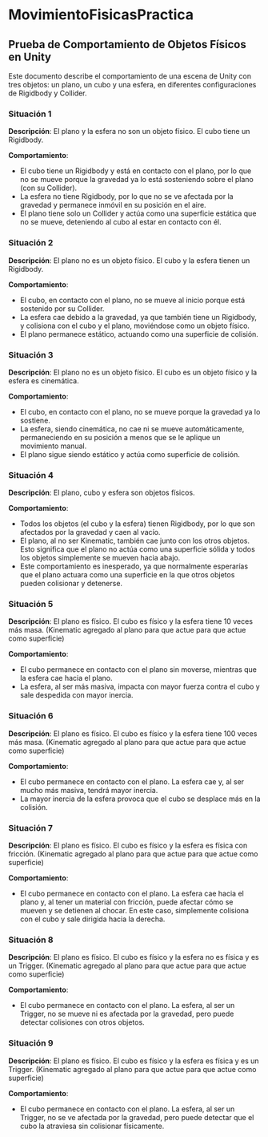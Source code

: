 # MovimientoFisicasPractica

## Prueba de Comportamiento de Objetos Físicos en Unity

Este documento describe el comportamiento de una escena de Unity con tres objetos: un plano, un cubo y una esfera, en diferentes configuraciones de Rigidbody y Collider.

### Situación 1
**Descripción**: El plano y la esfera no son un objeto físico. El cubo tiene un Rigidbody.

**Comportamiento**:
- El cubo tiene un Rigidbody y está en contacto con el plano, por lo que no se mueve porque la gravedad ya lo está sosteniendo sobre el plano (con su Collider).
- La esfera no tiene Rigidbody, por lo que no se ve afectada por la gravedad y permanece inmóvil en su posición en el aire.
- El plano tiene solo un Collider y actúa como una superficie estática que no se mueve, deteniendo al cubo al estar en contacto con él.

### Situación 2
**Descripción**: El plano no es un objeto físico. El cubo y la esfera tienen un Rigidbody.

**Comportamiento**:
- El cubo, en contacto con el plano, no se mueve al inicio porque está sostenido por su Collider.
- La esfera cae debido a la gravedad, ya que también tiene un Rigidbody, y colisiona con el cubo y el plano, moviéndose como un objeto físico.
- El plano permanece estático, actuando como una superficie de colisión.

### Situación 3
**Descripción**: El plano no es un objeto físico. El cubo es un objeto físico y la esfera es cinemática.

**Comportamiento**:
- El cubo, en contacto con el plano, no se mueve porque la gravedad ya lo sostiene.
- La esfera, siendo cinemática, no cae ni se mueve automáticamente, permaneciendo en su posición a menos que se le aplique un movimiento manual.
- El plano sigue siendo estático y actúa como superficie de colisión.

### Situación 4
**Descripción**: El plano, cubo y esfera son objetos físicos.

**Comportamiento**:
- Todos los objetos (el cubo y la esfera) tienen Rigidbody, por lo que son afectados por la gravedad y caen al vacío.
- El plano, al no ser Kinematic, también cae junto con los otros objetos. Esto significa que el plano no actúa como una superficie sólida y todos los objetos simplemente se mueven hacia abajo.
- Este comportamiento es inesperado, ya que normalmente esperarías que el plano actuara como una superficie en la que otros objetos pueden colisionar y detenerse.

### Situación 5
**Descripción**: El plano es físico. El cubo es físico y la esfera tiene 10 veces más masa. 
(Kinematic agregado al plano para que actue para que actue como superficie)

**Comportamiento**:
- El cubo permanece en contacto con el plano sin moverse, mientras que la esfera cae hacia el plano.
- La esfera, al ser más masiva, impacta con mayor fuerza contra el cubo y sale despedida con mayor inercia.

### Situación 6
**Descripción**: El plano es físico. El cubo es físico y la esfera tiene 100 veces más masa.
(Kinematic agregado al plano para que actue para que actue como superficie)

**Comportamiento**:
- El cubo permanece en contacto con el plano. La esfera cae y, al ser mucho más masiva, tendrá mayor inercia.
- La mayor inercia de la esfera provoca que el cubo se desplace más en la colisión.

### Situación 7
**Descripción**: El plano es físico. El cubo es físico y la esfera es física con fricción.
(Kinematic agregado al plano para que actue para que actue como superficie)

**Comportamiento**:
- El cubo permanece en contacto con el plano. La esfera cae hacia el plano y, al tener un material con fricción, puede afectar cómo se mueven y se detienen al chocar. En este caso, simplemente colisiona con el cubo y sale dirigida hacia la derecha.

### Situación 8
**Descripción**: El plano es físico. El cubo es físico y la esfera no es física y es un Trigger.
(Kinematic agregado al plano para que actue para que actue como superficie)

**Comportamiento**:
- El cubo permanece en contacto con el plano. La esfera, al ser un Trigger, no se mueve ni es afectada por la gravedad, pero puede detectar colisiones con otros objetos.

### Situación 9
**Descripción**: El plano es físico. El cubo es físico y la esfera es física y es un Trigger.
(Kinematic agregado al plano para que actue para que actue como superficie)

**Comportamiento**:
- El cubo permanece en contacto con el plano. La esfera, al ser un Trigger, no se ve afectada por la gravedad, pero puede detectar que el cubo la atraviesa sin colisionar físicamente.
